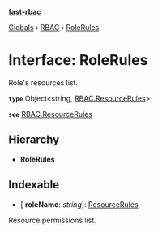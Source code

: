 **[fast-rbac](../README.md)**

[Globals]() › [RBAC](../README.md) › [RoleRules](rbac.rolerules.md)

# Interface: RoleRules

Role's resources list.

**`type`** Object<string, [RBAC.ResourceRules](rbac.resourcerules.md)>

**`see`** [RBAC.ResourceRules](rbac.resourcerules.md)

## Hierarchy

* **RoleRules**

## Indexable

* \[ **roleName**: *string*\]: [ResourceRules](rbac.resourcerules.md)

Resource permissions list.
